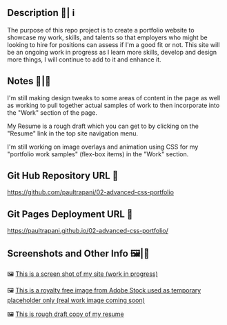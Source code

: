 
## Description 📄| ℹ️

The purpose of this repo project is to create a portfolio website to showcase my work, skills, and talents so that employers who might be looking to hire for positions can assess if I'm a good fit or not.  This site will be an ongoing work in progress as I learn more skills, develop and design more things, I will continue to add to it and enhance it.

## Notes 📄|🚧

I'm still making design tweaks to some areas of content in the page as well as working to pull together actual samples of work to then incorporate into the "Work" section of the page.  

My Resume is a rough draft which you can get to by clicking on the "Resume" link in the top site navigation menu.

I'm still working on image overlays and animation using CSS for my "portfolio work samples" (flex-box items) in the "Work" section.


## Git Hub Repository URL 🔗  
https://github.com/paultrapani/02-advanced-css-portfolio


## Git Pages Deployment URL 🔗 
https://paultrapani.github.io/02-advanced-css-portfolio/


## Screenshots and Other Info 🖼️|📄

🖼️ [This is a screen shot of my site (work in progress)](./assets/images/frank-trapani-portfolio-site_WIP.jpg)

🖼️ [This is a royalty free image from Adobe Stock used as temporary placeholder only (real work image coming soon)](./assets/images/placeholder-design-sample.jpg)

🖼️ [This is rough draft copy of my resume](./assets/docs/resume.pdf)

